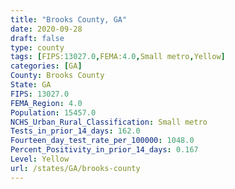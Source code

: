 ```yaml
---
title: "Brooks County, GA"
date: 2020-09-28
draft: false
type: county
tags: [FIPS:13027.0,FEMA:4.0,Small metro,Yellow]
categories: [GA]
County: Brooks County
State: GA
FIPS: 13027.0
FEMA_Region: 4.0
Population: 15457.0
NCHS_Urban_Rural_Classification: Small metro
Tests_in_prior_14_days: 162.0
Fourteen_day_test_rate_per_100000: 1048.0
Percent_Positivity_in_prior_14_days: 0.167
Level: Yellow
url: /states/GA/brooks-county
---
```



